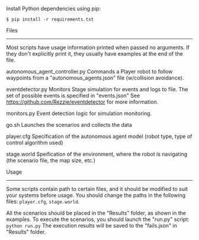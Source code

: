 Install Python dependencies using pip:

    $ pip install -r requirements.txt

Files
*****

Most scripts have usage information printed when passed no arguments. If they
don't explicitly print it, they usually have examples at the end of the file.



autonomous_agent_controller.py
    Commands a Player robot to follow waypoints from  a "autonomous_agents.json" file (w/collision avoidance).



eventdetector.py
    Monitors Stage simulation for events and logs to file. The set of possible events is specified in "events.json"
    See https://github.com/Rezzie/eventdetector for more information.


monitors.py
    Event detection logic for simulation monitoring.

go.sh
    Launches the scenarios and collects the data

player.cfg 
    Specification of the autonomous agent model (robot type, type of control algorithm used)

stage.world 
    Speification of the environment, where the robot is navigating (the scenario file, the map size, etc.)


Usage
*****

Some scripts contain path to certain files, and it should be modified to suit your systems before usage. You should change the paths in the following files:
```player.cfg```, ```stage.world```.

All the scenarios should be placed in the "Results" folder, as shown in the examples.
To execute the scenarios, you should launch the "run.py" script:
```python run.py```
The execution results will be saved to the "fails.json" in "Results" folder.
